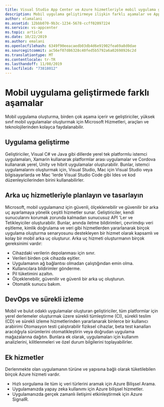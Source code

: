```yaml
---
title: Visual Studio App Center ve Azure hizmetleriyle mobil uygulama geliştirmede farklı aşamalar
description: Mobil uygulama geliştirmeye ilişkin farklı aşamalar ve App Center gibi Microsoft hizmetlerinin yüksek sınıf bir mobil uygulama oluşturmanıza nasıl yardımcı olabileceğini öğrenin.
author: elamalani
ms.assetid: 12bbb070-9b3c-1234-5678-ccff02097224
ms.service: vs-appcenter
ms.topic: article
ms.date: 10/22/2019
ms.author: emalani
ms.openlocfilehash: 6349f90eeacaedb03db4d6e91902fea69a8d0dae
ms.sourcegitcommit: ac56ef07d86328c40fed5b5792a6a02698926c2d
ms.translationtype: MT
ms.contentlocale: tr-TR
ms.lasthandoff: 11/08/2019
ms.locfileid: "73818012"
---
```

# <a name="different-stages-in-mobile-application-development"></a>Mobil uygulama geliştirmede farklı aşamalar
Mobil uygulama oluşturma, birden çok aşama içerir ve geliştiriciler, yüksek sınıf mobil uygulamalar oluşturmak için Microsoft Hizmetleri, araçları ve teknolojilerinden kolayca faydalanabilir.

## <a name="app-development"></a>Uygulama geliştirme
Geliştiriciler, Visual C# ve Java gibi dillerde yerel tek platformlu istemci uygulamaları, Xamarin kullanarak platformlar arası uygulamalar ve Cordova kullanarak yerel, Unity ve hibrit uygulamalar oluşturabilir. Bunlar, istemci uygulamalarını oluşturmak için, Visual Studio, Mac için Visual Studio veya bilgisayarlarda ve Mac 'lerde Visual Studio Code gibi Ides ve kod düzenleyicilerinden birini kullanabilirler.

## <a name="plan-and-design-with-back-end-services"></a>Arka uç hizmetleriyle planlayın ve tasarlayın
 Microsoft, mobil uygulamanız için güvenli, ölçeklenebilir ve güvenilir bir arka uç ayarlamaya yönelik çeşitli hizmetler sunar. Geliştiriciler, kendi sunucularını korumak zorunda kalmadan sunucusuz API 'Ler ve Tetikleyiciler oluşturabilir. Bunlar, anında iletme bildirimleri, çevrimdışı veri eşitleme, kimlik doğrulama ve veri gibi hizmetlerden yararlanarak birçok uygulama oluşturma senaryosunu destekleyen bir hizmet olarak kapsamlı ve kolay bir mobil arka uç oluşturur. Arka uç hizmeti oluşturmanın birçok gereksinimi vardır:
   - Cihazdaki verilerin depolanması için sınır.
   - Verileri birden çok cihazda eşitler.
   - Uygulamanın ağ bağlantısı olmadan çalıştığından emin olma.
   - Kullanıcılara bildirimler gönderme.
   - Pil tüketimini azaltın.
   - Ölçeklenebilir, güvenilir ve güvenli bir arka uç oluşturun.
   - Otomatik sunucu bakım.

## <a name="devops-and-continuous-monitoring"></a>DevOps ve sürekli izleme
Mobil ve bulut odaklı uygulamalar oluşturan geliştiriciler, tüm platformlar için yerel derlemeler oluşturmak üzere sürekli tümleştirme (CI), sürekli teslim (CD) ve sürekli izleme hizmetlerinden yararlanarak binlerce bir kullanıcı arabirimi Otomasyon testi çalıştırabilir fiziksel cihazlar, beta test kanalları aracılığıyla sürümlerini otomatikleştirin veya doğrudan uygulama mağazalarına dağıtın. Bunlara ek olarak, uygulamaları için kullanım analizlerini, kilitlenmeleri ve özel durum bilgilerini toplayabilirler.

## <a name="additional-services"></a>Ek hizmetler
Derlenmekte olan uygulamanın türüne ve yapısına bağlı olarak tüketilebilen birçok Azure hizmeti vardır.
  - Hızlı sorgulama ile tüm iç veri türlerini aramak için Azure Bilişsel Arama.
  - Uygulamanızda yapay zeka kullanımı için Azure bilişsel hizmetler.
  - Uygulamanızda gerçek zamanlı iletişimi etkinleştirmek için Azure SignalR.
